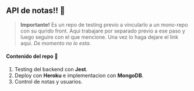 ## API de notas!! 🙌

> **Importante!** Es un repo de testing previo a vincularlo a un mono-repo con su qurido front. Aqui trabajare por separado previo a ese paso y luego seguire con el que mencione. Una vez lo haga dejare el link aqui. *De momento no lo esta*.

#### Contenido del repo 📖

1. Testing del backend con **Jest**.
2. Deploy con **Heroku** e implementacion con **MongoDB**.
3. Control de notas y usuarios.

